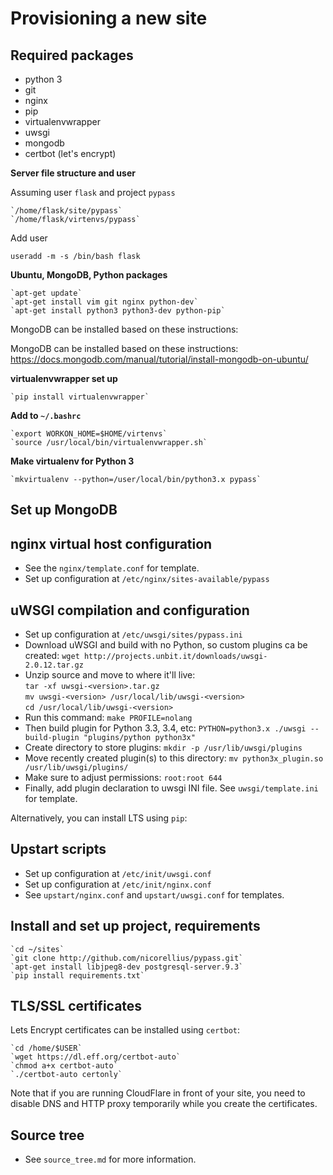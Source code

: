 # Provisioning a new site

## Required packages

- python 3
- git
- nginx
- pip
- virtualenvwrapper
- uwsgi
- mongodb
- certbot (let's encrypt)

**Server file structure and user**

Assuming user `flask` and project `pypass`

    `/home/flask/site/pypass`
    `/home/flask/virtenvs/pypass`

Add user

`useradd -m -s /bin/bash flask`

**Ubuntu, MongoDB, Python packages**

    `apt-get update`
    `apt-get install vim git nginx python-dev`
    `apt-get install python3 python3-dev python-pip`

MongoDB can be installed based on these instructions:

MongoDB can be installed based on these instructions:
https://docs.mongodb.com/manual/tutorial/install-mongodb-on-ubuntu/

**virtualenvwrapper set up**

    `pip install virtualenvwrapper`  

**Add to `~/.bashrc`**

    `export WORKON_HOME=$HOME/virtenvs`
    `source /usr/local/bin/virtualenvwrapper.sh`

**Make virtualenv for Python 3**

    `mkvirtualenv --python=/user/local/bin/python3.x pypass`

## Set up MongoDB


## nginx virtual host configuration

- See the `nginx/template.conf` for template.
- Set up configuration at `/etc/nginx/sites-available/pypass`

## uWSGI compilation and configuration

- Set up configuration at `/etc/uwsgi/sites/pypass.ini`
- Download uWSGI and build with no Python, so custom plugins ca be created:
    `wget http://projects.unbit.it/downloads/uwsgi-2.0.12.tar.gz`
- Unzip source and move to where it'll live:  
    `tar -xf uwsgi-<version>.tar.gz`  
    `mv uwsgi-<version> /usr/local/lib/uwsgi-<version>`  
    `cd /usr/local/lib/uwsgi-<version>`
- Run this command: `make PROFILE=nolang`
- Then build plugin for Python 3.3, 3.4, etc:
    `PYTHON=python3.x ./uwsgi --build-plugin "plugins/python python3x"`
- Create directory to store plugins: `mkdir -p /usr/lib/uwsgi/plugins`
- Move recently created plugin(s) to this directory:
    `mv python3x_plugin.so /usr/lib/uwsgi/plugins/`
- Make sure to adjust permissions: `root:root 644`
- Finally, add plugin declaration to uwsgi INI file. See `uwsgi/template.ini` for template.

Alternatively, you can install LTS using `pip`:


## Upstart scripts

- Set up configuration at `/etc/init/uwsgi.conf`
- Set up configuration at `/etc/init/nginx.conf`
- See `upstart/nginx.conf` and `upstart/uwsgi.conf` for templates.

## Install and set up project, requirements

    `cd ~/sites`
    `git clone http://github.com/nicorellius/pypass.git`
    `apt-get install libjpeg8-dev postgresql-server.9.3`
    `pip install requirements.txt`

## TLS/SSL certificates

Lets Encrypt certificates can be installed using `certbot`:

    `cd /home/$USER`
    `wget https://dl.eff.org/certbot-auto`
    `chmod a+x certbot-auto`
    `./certbot-auto certonly`

Note that if you are running CloudFlare in front of your site, you need to disable DNS and HTTP proxy temporarily while you create the certificates.

## Source tree

- See `source_tree.md` for more information.


